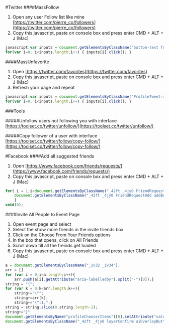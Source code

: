 #Twitter
####MassFollow

1. Open any user Follow list like mine [https://twitter.com/pierre_co/followers](https://twitter.com/pierre_co/followers)
2. Copy this javascript, paste on console box and press enter CMD + ALT + J (Mac)

```javascript
javascript:var inputs = document.getElementsByClassName('button-text follow-text'); 
for(var i=0; i<inputs.length;i++) { inputs[i].click(); }
```

####MassUnfavorite

1. Open [https://twitter.com/favorites](https://twitter.com/favorites)
2. Copy this javascript, paste on console box and press enter CMD + ALT + J (Mac)
3. Refresh your page and repeat


```javascript
javascript:var inputs = document.getElementsByClassName('ProfileTweet-actionButtonUndo js-actionFavorite'); 
for(var i=0; i<inputs.length;i++) { inputs[i].click(); }
```
###Tools

#####Unfollow users not following you with interface
[https://toolset.co/twitter/unfollow/](https://toolset.co/twitter/unfollow/)


#####Copy follower of a user with interface
[https://toolset.co/twitter/follow/copy-follow/](https://toolset.co/twitter/follow/copy-follow/)

#Facebook
####Add all suggested friends

1. Open [https://www.facebook.com/friends/requests/](https://www.facebook.com/friends/requests/)
2.  Copy this javascript, paste on console box and press enter CMD + ALT + J (Mac)

```javascript
for( i = 1;i<document.getElementsByClassName("_42ft _4jy0 FriendRequestAdd addButton _4jy3 _517h _51sy").length;i++){
    document.getElementsByClassName("_42ft _4jy0 FriendRequestAdd addButton _4jy3 _517h _51sy")[i].click();
    }
void(0);
```

####Invite All People to Event Page

1. Open event page and select
2. Select the show more friends in the invite friends box
3. Click on the Choose From Your Friends options
4. In the box that opens, click on All Friends
5. Scroll down till all the freinds get loaded
6.  Copy this javascript, paste on console box and press enter CMD + ALT + J (Mac)

```javascript
a = document.getElementsByClassName("_1v32 _1v34");
arr = []
for (var i = 0;i<a.length;i++){
	arr.push(a[i].getAttribute("aria-labelledby").split("-")[0]);}
string = "{";
for (var k = 0;k<arr.length;k++){
	string+="\"";
	string+=arr[k];
	string+="\":1,";}
string = string.slice(0,string.length-1);
string+="}"
document.getElementsByName("profileChooserItems")[0].setAttribute("value",string);
document.getElementsByClassName("_42ft _4jy0 layerConfirm uiOverlayButton _4jy3 _4jy1 selected _51sy")[0].click();
```

